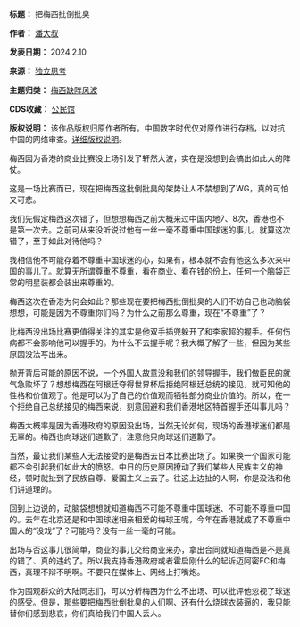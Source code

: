 

**标题：** 把梅西批倒批臭  

**作者：** [潘大叔](https://chinadigitaltimes.net/space/独立思考)  

**发表日期：** 2024.2.10  

**来源：** [独立思考](https://web.archive.org/web/https://mp.weixin.qq.com/s/eQkw0DIkYxwtCixUFIK0DA)  

**主题归类：** [梅西缺阵风波](https://chinadigitaltimes.net/space/梅西缺阵风波)  

**CDS收藏：** [公民馆](https://chinadigitaltimes.net/space/%E5%85%AC%E6%B0%91%E9%A6%86)  

**版权说明：** 该作品版权归原作者所有。中国数字时代仅对原作进行存档，以对抗中国的网络审查。[详细版权说明](https://chinadigitaltimes.net/chinese/copyright)。


梅西因为香港的商业比赛没上场引发了轩然大波，实在是没想到会搞出如此大的阵仗。


这是一场比赛而已，现在把梅西这批倒批臭的架势让人不禁想到了WG，真的可怕又可悲。


我们先假定梅西这次错了，但想想梅西之前大概来过中国内地7、8次，香港也不是第一次去。之前可从来没听说过他有一丝一毫不尊重中国球迷的事儿。就算这次错了，至于如此对待他吗？


我相信他不可能存着不尊重中国球迷的心，如果有，根本就不会有他这么多次来中国的事儿了。就算无所谓尊重不尊重，看在商业、看在钱的份上，任何一个脑袋正常的明星装都会装出来尊重的。


梅西这次在香港为何会如此？那些现在要把梅西批倒批臭的人们不妨自己也动脑袋想想，可能是因为不尊重你们吗？为什么之前那么尊重，现在“不尊重”了？


比梅西没出场比赛更值得关注的其实是他双手插兜躲开了和李家超的握手。任何伤病都不会影响他可以握手的。为什么不去握手呢？我大概了解了一些，但因为某些原因没法写出来。


抛开背后可能的原因不说，一个外国人故意没和我们的领导握手，我们做臣民的就气急败坏了？想想梅西在阿根廷夺得世界杯后拒绝阿根廷总统的接见，就可知他的性格和价值观了。他是可以为了自己的价值观而牺牲部分商业价值的。所以，在一个拒绝自己总统接见的梅西来说，刻意回避和我们香港地区特首握手还叫事儿吗？


梅西大概率是因为香港政府的原因没出场，当然无论如何，现场的香港球迷们都是无辜的。梅西也向球迷们道歉了，注意他只向球迷们道歉了。


当然，最让我们某些人无法接受的是梅西去日本比赛出场了。如果换一个国家可能都不会引起我们如此大的愤怒。中日的历史原因撩动了我们某些人民族主义的神经，顿时就扯到了民族自尊、爱国主义上去了。往这上边扯的人啊，你是没法和他们讲道理的。


回到上边说的，动脑袋想想就知道梅西不可能不尊重中国球迷、不可能不尊重中国的。去年在北京还是和中国球迷相亲相爱的梅球王呢，今年在香港就成了不尊重中国人的“没戏”了？可能吗？没有一丝一毫的可能。


出场与否这事儿很简单，商业的事儿交给商业来办，拿出合同就知道梅西是不是真的错了、真的违约了。所以我支持香港政府或者霍启刚什么的起诉迈阿密FC和梅西，真理不辩不明啊。不要只在媒体上、网络上打嘴炮。


作为围观群众的大陆同志们，可以分析梅西为什么不出场、可以批评他忽视了球迷的感受。但是，那些要把梅西批倒批臭的人们啊、还有什么烧球衣装逼的，我只能替你们感到悲哀，你们真给我们中国人丢人。

